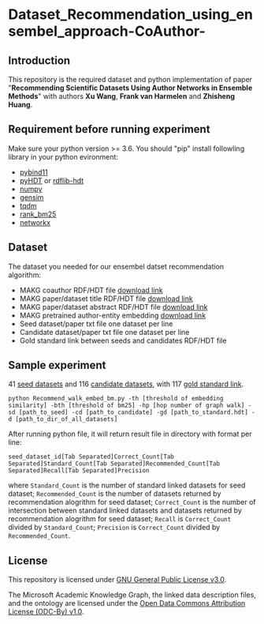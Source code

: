 # Dataset_Recommendation_using_ensembel_approach-CoAuthor-

## Introduction
This repository is the required dataset and python implementation of paper "**Recommending Scientific Datasets Using Author Networks in Ensemble Methods**" with authors **Xu Wang**, **Frank van Harmelen** and **Zhisheng Huang**.

## Requirement before running experiment
Make sure your python version >= 3.6. You should "pip" install followling library in your python evironment:
- [pybind11](https://pybind11.readthedocs.io/en/stable/index.html#)
- [pyHDT](https://callidon.github.io/pyHDT/) or [rdflib-hdt](https://github.com/RDFLib/rdflib-hdt)
- [numpy](https://numpy.org/)
- [gensim](https://radimrehurek.com/gensim/)
- [tqdm](https://tqdm.github.io/)
- [rank_bm25](https://github.com/dorianbrown/rank_bm25)
- [networkx](https://networkx.org/)

## Dataset

The dataset you needed for our ensembel datset recommendation algorithm:
- MAKG coauthor RDF/HDT file [download link](https://surfdrive.surf.nl/files/index.php/s/ibrwDJNem6fLUdk)
- MAKG paper/dataset title RDF/HDT file [download link](https://surfdrive.surf.nl/files/index.php/s/ibrwDJNem6fLUdk)
- MAKG paper/dataset abstract RDF/HDT file [download link](https://surfdrive.surf.nl/files/index.php/s/ibrwDJNem6fLUdk)
- MAKG pretrained author-entity embedding [download link](https://makg.org/dumps/2020-06-19/makg-embeddings-2020-06-19.tar.bz2)
- Seed dataset/paper txt file one dataset per line
- Candidate dataset/paper txt file one dataset per line
- Gold standard link between seeds and candidates RDF/HDT file

## Sample experiment
41 [seed datasets](./seeds_sample.txt) and 116 [candidate datasets](./cands_sample.txt), with 117 [gold standard link](Standard_sample.hdt).

`python Recommend_walk_embed_bm.py -th [threshold of embedding similarity] -bth [threshold of bm25] -hp [hop number of graph walk] -sd [path_to_seed] -cd [path_to_candidate] -gd [path_to_standard.hdt] -d [path_to_dir_of_all_datasets]`

After running python file, it will return result file in directory with format per line:

`seed_dataset_id[Tab Separated]Correct_Count[Tab Separated]Standard_Count[Tab Separated]Recommended_Count[Tab Separated]Recall[Tab Separated]Precision`

where `Standard_Count` is the number of standard linked datasets for seed dataset; `Recommended_Count` is the number of datasets returned by recommendation alogrithm for seed dataset; `Correct_Count` is the number of intersection between standard linked datasets and datasets returned by recommendation alogrithm for seed dataset; `Recall` is `Correct_Count` divided by `Standard_Count`; `Precision` is `Correct_Count` divided by `Recommended_Count`.

## License
This repository is licensed under [GNU General Public License v3.0](https://www.gnu.org/licenses/gpl-3.0.en.html).

The Microsoft Academic Knowledge Graph, the linked data description files, and the ontology are licensed under the [Open Data Commons Attribution License (ODC-By) v1.0](https://opendatacommons.org/licenses/by/1-0/index.html).
